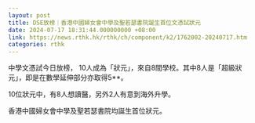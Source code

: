 ```yaml
---
layout: post
title: DSE放榜｜香港中國婦女會中學及聖若瑟書院誕生首位文憑試狀元
date: 2024-07-17 18:31:44.000000000 +08:00
link: https://news.rthk.hk/rthk/ch/component/k2/1762002-20240717.htm
categories: rthk
---
```


中學文憑試今日放榜， 10人成為「狀元」，來自8間學校。其中8人是「超級狀元」，即是在數學延伸部分亦取得5**。

10位狀元中，有8人想讀醫，另外2人有意到海外升學。

香港中國婦女會中學及聖若瑟書院均誕生首位狀元。
